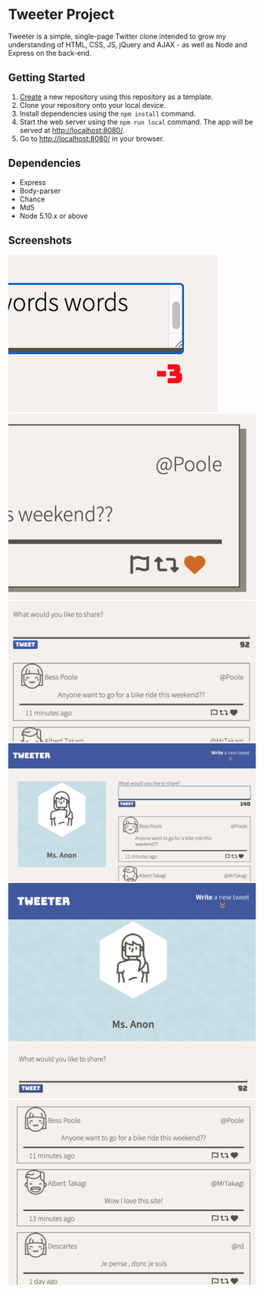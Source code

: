 # Tweeter Project

Tweeter is a simple, single-page Twitter clone intended to grow my understanding of HTML, CSS, JS, jQuery and AJAX - as well as Node and Express on the back-end.

## Getting Started

1. [Create](https://docs.github.com/en/repositories/creating-and-managing-repositories/creating-a-repository-from-a-template) a new repository using this repository as a template.
2. Clone your repository onto your local device.
3. Install dependencies using the `npm install` command.
3. Start the web server using the `npm run local` command. The app will be served at <http://localhost:8080/>.
4. Go to <http://localhost:8080/> in your browser.

## Dependencies

- Express
- Body-parser
- Chance
- Md5
- Node 5.10.x or above

## Screenshots
!["counter"](https://github.com/lorleod/tweeter/blob/master/docs/counter.png)
!["hover-over-like](https://github.com/lorleod/tweeter/blob/master/docs/hover-over-like.png)
!["new-tweet"](https://github.com/lorleod/tweeter/blob/master/docs/new-tweet.png)
!["responsive](https://github.com/lorleod/tweeter/blob/master/docs/responsive.png)
!["top-of-page"](https://github.com/lorleod/tweeter/blob/master/docs/top-of-page.png)
!["top of page"](https://github.com/lorleod/tweeter/blob/master/docs/tweets.png)
